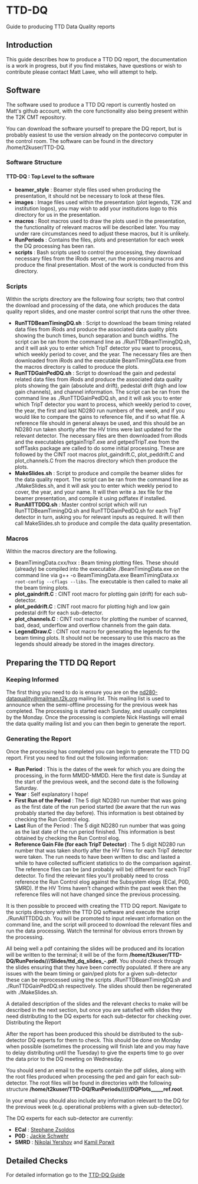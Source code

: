 # TTD-DQ

Guide to producing TTD Data Quality reports
## Introduction

This guide describes how to produce a TTD DQ report, the documentation is a work in progress, but if you find mistakes, have questions or wish to contribute please contact Matt Lawe, who will attempt to help.
## Software

The software used to produce a TTD DQ report is currently hosted on Matt's github account, with the core functionality also being present within the T2K CMT repository.

You can download the software yourself to prepare the DQ report, but is probably easiest to use the version already on the pontecorvo computer in the control room. The software can be found in the directory /home/t2kuser/TTD-DQ.

### Software Structure

#### TTD-DQ : Top Level to the software
 * __beamer\_style__ : Beamer style files used when producing the presentation, it should not be necessary to look at these files.
 * __images__ : Image files used within the presentation (plot legends, T2K and institution logos), you may wish to add your institutions logo to this directory for us in the presentation.
 * __macros__ : Root macros used to draw the plots used in the presentation, the functionality of relevant macros will be described later. You may under rare circumstances need to adjust these macros, but it is unlikely.
 * __RunPeriods__ : Contains the files, plots and presentation for each week the DQ processing has been ran.
 * __scripts__ : Bash scripts used to control the processing, they download necessary files from the iRods server, run the processing macros and produce the final presentation. Most of the work is conducted from this directory.

### Scripts

Within the scripts directory are the following four scripts; two that control the download and processing of the data, one which produces the data quality report slides, and one master control script that runs the other three.

 * __RunTTDBeamTimingDQ.sh__ : Script to download the beam timing related data files from iRods and produce the associated data quality plots showing the bunch times, bunch separation and bunch widths. The script can be ran from the command line as ./RunTTDBeamTimingDQ.sh, and it will ask you to enter which TripT detector you want to process, which weekly period to cover, and the year. The necessary files are then downloaded from iRods and the executable BeamTimingData.exe from the macros directory is called to produce the plots.
 * __RunTTDGainPedDQ.sh__ : Script to download the gain and pedestal related data files from iRods and produce the associated data quality plots showing the gain (absolute and drift), pedestal drift (high and low gain channels), and channel information. The script can be ran from the command line as ./RunTTDGainPedDQ.sh, and it will ask you to enter which TripT detector you want to process, which weekly period to cover, the year, the first and last ND280 run numbers of the week, and if you would like to compare the gains to reference file, and if so what file. A reference file should in general always be used, and this should be an ND280 run taken shortly after the HV trims were last updated for the relevant detector. The necessary files are then downloaded from iRods and the executables getgainTripT.exe and getpedTripT.exe from the soffTasks package are called to do some initial processing. These are followed by the CINT root macros plot\_gaindrift.C, plot\_peddrift.C and plot\_channels.C from the macros directory which then produce the plots.
 * __MakeSlides.sh__ : Script to produce and compile the beamer slides for the data quality report. The script can be ran from the command line as ./MakeSlides.sh, and it will ask you to enter which weekly period to cover, the year, and your name. It will then write a .tex file for the beamer presentation, and compile it using pdflatex if installed.
 * __RunAllTTDDQ.sh__ : Master control script which will run RunTTDBeamTimingDQ.sh and RunTTDGainPedDQ.sh for each TripT detector in turn, asking you for relevant inputs as required. It will then call MakeSlides.sh to produce and compile the data quality presentation.

### Macros

Within the macros directory are the following.

 * BeamTimingData.cxx/hxx : Beam timing plotting files. These should (already) be compiled into the executable ./BeamTimingData.exe on the command line via g++ -o BeamTimingData.exe BeamTimingData.xx `root-config --cflags --libs`. The executable is then called to make all the beam timing plots.
 * __plot\_gaindrift.C__ : CINT root macro for plotting gain (drift) for each sub-detector.
 * __plot\_peddrift.C__ : CINT root macro for plotting high and low gain pedestal drift for each sub-detector.
 * __plot\_channels.C__ : CINT root macro for plotting the number of scanned, bad, dead, underflow and overflow channels from the gain data.
 * __LegendDraw.C__ :  CINT root macro for generating the legends for the beam timing plots. It should not be necessary to use this macro as the legends should already be stored in the images directory.

## Preparing the TTD DQ Report
### Keeping Informed

The first thing you need to do is ensure you are on the nd280-dataquality@mailman.t2k.org mailing list. This mailing list is used to announce when the semi-offline processing for the previous week has completed. The processing is started each Sunday, and usually completes by the Monday. Once the processing is complete Nick Hastings will email the data quality mailing list and you can then begin to generate the report.

### Generating the Report

Once the processing has completed you can begin to generate the TTD DQ report. First you need to find out the following information:

 * __Run Period__ : This is the dates of the week for which you are doing the processing, in the form MMDD-MMDD. Here the first date is Sunday at the start of the previous week, and the second date is the following Saturday.
 * __Year__ : Self explanatory I hope!
 * __First Run of the Period__ : The 5 digit ND280 run number that was going as the first date of the run period started (be aware that the run was probably started the day before). This information is best obtained by checking the Run Control elog.
 * __Last__ Run of the Period : The 5 digit ND280 run number that was going as the last date of the run period finished. This information is best obtained by checking the Run Control elog.
 * __Reference Gain File (for each TripT Detector)__ : The 5 digit ND280 run number that was taken shortly after the HV Trims for each TripT detector were taken. The run needs to have been written to disc and lasted a while to have collected sufficient statistics to do the comparison against. The reference files can be (and probably will be) different for each TripT detector. To find the relevant files you'll probably need to cross reference the Run Control elog against the Subsystem elogs (ECal, P0D, SMRD). If the HV Trims haven't changed within the past week then the reference files will not have changed since the previous processing.

It is then possible to proceed with creating the TTD DQ report. Navigate to the scripts directory within the TTD DQ software and execute the script ./RunAllTTDDQ.sh. You will be promoted to input relevant information on the command line, and the script will proceed to download the relevant files and run the data processing. Watch the terminal for obvious errors thrown by the processing.

All being well a pdf containing the slides will be produced and its location will be written to the terminal; it will be of the form __/home/t2kuser/TTD-DQ/RunPeriods/<year>/<MMDD-MMDD>/Slides/ttd\_dq\_slides\_<year>-<MMDD-MMDD>.pdf__. You should check through the slides ensuring that they have been correctly populated. If there are any issues with the beam timing or gain/ped plots for a given sub-detector these can be reprocessed using the scripts ./RunTTDBeamTimingDQ.sh and ./RunTTDGainPedDQ.sh respectively. The slides should then be regenerated with ./MakeSlides.sh.

A detailed description of the slides and the relevant checks to make will be described in the next section, but once you are satisfied with slides they need distributing to the DQ experts for each sub-detector for checking over.
Distributing the Report

After the report has been produced this should be distributed to the sub-detector DQ experts for them to check. This should be done on Monday when possible (sometimes the processing will finish late and you may have to delay distributing until the Tuesday) to give the experts time to go over the data prior to the DQ meeting on Wednesday.

You should send an email to the experts contain the pdf slides, along with the root files produced when processing the ped and gain for each sub-detector. The root files will be found in directories with the following structure __/home/t2kuser/TTD-DQ/RunPeriods/<year>/<MMDD-MMDD>/<Gain or Ped>/<sub-detector>/DQ<Gain or Ped>Plots<sub-detector>\_<year>\_<MMDD-MMDD>\_<FirstRun>\_<LastRun>\_ref<ReferenceRun>.root__.

In your email you should also include any information relevant to the DQ for the previous week (e.g. operational problems with a given sub-detector).

The DQ experts for each sub-detector are currently:

* __ECal__ : [Stephane Zsoldos](s.zsoldos@qmul.ac.uk)
* __P0D__ : [Jackie Schwehr](jackie.schwehr@colostate.edu)
* __SMRD__ : [Nikolai Yershov](yershov@inr.ru) and [Kamil Porwit](kporwit@us.edu.pl)

## Detailed Checks

For detailed information go to the [TTD-DQ Guide](https://www.t2k.org/nd280/ttd/ttddqguide "t2k.org TTD-DQ Guide")
